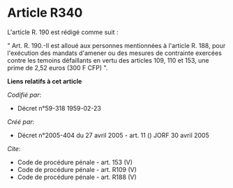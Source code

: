 # Article R340

L'article R. 190 est rédigé comme suit : 

" Art. R. 190.-Il est alloué aux personnes mentionnées à l'article R. 188, pour l'exécution des mandats d'amener ou des
mesures de contrainte exercées contre les temoins défaillants en vertu des articles 109, 110 et 153, une prime de 2,52 euros
(300 F CFP) ".

**Liens relatifs à cet article**

_Codifié par_:

  - Décret n°59-318 1959-02-23

_Créé par_:

  - Décret n°2005-404 du 27 avril 2005 - art. 11 () JORF 30 avril 2005

_Cite_:

  - Code de procédure pénale - art. 153 (V)
  - Code de procédure pénale - art. R109 (V)
  - Code de procédure pénale - art. R188 (V)
